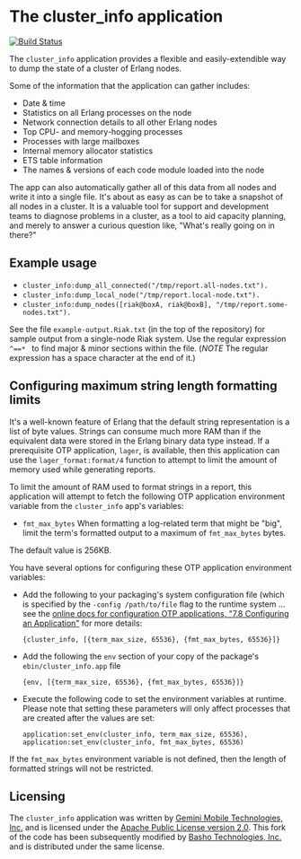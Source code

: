 The cluster_info application
============================

[![Build Status](https://secure.travis-ci.org/basho/cluster_info.png?branch=master)](http://travis-ci.org/basho/cluster_info)

The `cluster_info` application provides a flexible and easily-extendible
way to dump the state of a cluster of Erlang nodes.

Some of the information that the application can gather includes:

* Date & time
* Statistics on all Erlang processes on the node
* Network connection details to all other Erlang nodes
* Top CPU- and memory-hogging processes
* Processes with large mailboxes
* Internal memory allocator statistics
* ETS table information
* The names & versions of each code module loaded into the node

The app can also automatically gather all of this data from all nodes
and write it into a single file. It's about as easy as can be to take
a snapshot of all nodes in a cluster. It is a valuable tool for
support and development teams to diagnose problems in a cluster, as a
tool to aid capacity planning, and merely to answer a curious question
like, "What's really going on in there?"

Example usage
-------------

* `cluster_info:dump_all_connected("/tmp/report.all-nodes.txt").`
* `cluster_info:dump_local_node("/tmp/report.local-node.txt").`
* `cluster_info:dump_nodes([riak@boxA, riak@boxB], "/tmp/report.some-nodes.txt").`

See the file `example-output.Riak.txt` (in the top of the repository) for
sample output from a single-node Riak system.  Use the regular
expression `^==* ` to find major & minor sections within the file.
(*NOTE* The regular expression has a space character at the end of it.)

Configuring maximum string length formatting limits
---------------------------------------------------

It's a well-known feature of Erlang that the default string
representation is a list of byte values.  Strings can consume much
more RAM than if the equivalent data were stored in the Erlang binary
data type instead.  If a prerequisite OTP application, `lager`, is
available, then this application can use the
`lager_format:format/4` function to attempt to limit the
amount of memory used while generating reports.

To limit the amount of RAM used to format strings in a report, this
application will attempt to fetch the following OTP application
environment variable from the `cluster_info` app's variables:

* `fmt_max_bytes` When formatting a log-related term that might
be "big", limit the term's formatted output to a maximum of
`fmt_max_bytes` bytes.

The default value is 256KB.

You have several options for configuring these OTP application
environment variables:

* Add the following to your packaging's system configuration file
  (which is specified by the `-config /path/to/file` flag to the
  runtime system ... see the
  [online docs for configuration OTP applications, "7.8  Configuring an Application"](http://www.erlang.org/doc/design_principles/applications.html#id71589)
  for more details:

    `{cluster_info, [{term_max_size, 65536}, {fmt_max_bytes, 65536}]}`

* Add the following the `env` section of your copy of the
  package's `ebin/cluster_info.app` file

    `{env, [{term_max_size, 65536}, {fmt_max_bytes, 65536}]}`

* Execute the following code to set the environment variables at
  runtime.  Please note that setting these parameters will only affect
  processes that are created after the values are set:

    `application:set_env(cluster_info, term_max_size, 65536),
    application:set_env(cluster_info, fmt_max_bytes, 65536)`

If the `fmt_max_bytes` environment variable is not defined, then
the length of formatted strings will not be restricted.

Licensing
---------

The `cluster_info` application was written by
[Gemini Mobile Technologies, Inc.](http://www.geminimobile.com/)
and is licensed under the
[Apache Public License version 2.0](http://www.apache.org/licenses/LICENSE-2.0).
This fork of the code has been subsequently modified by
[Basho Technologies, Inc.](http://www.basho.com/) and is distributed
under the same license.

